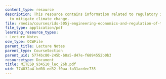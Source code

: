 ```yaml
---
content_type: resource
description: This resource contains information related to regulatory instruments
  to mitigate climate change.
file: /media/courses/ids-505j-engineering-economics-and-regulation-of-the-electric-power-sector-spring-2010/774832a4bd08ed32f0aafa31acdec735_MITESD_934S10_lec_26b.pdf
file_type: application/pdf
learning_resource_types:
- Lecture Notes
ocw_type: OCWFile
parent_title: Lecture Notes
parent_type: CourseSection
parent_uid: 5774bc80-245b-b8a5-d47e-f6894552b0b3
resourcetype: Document
title: MITESD_934S10_lec_26b.pdf
uid: 774832a4-bd08-ed32-f0aa-fa31acdec735
---
```

